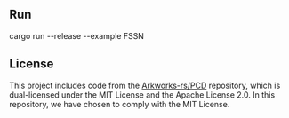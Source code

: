 ## Run
cargo run --release --example FSSN

## License
This project includes code from the [Arkworks-rs/PCD](https://github.com/arkworks-rs/pcd) repository, which is dual-licensed under the MIT License and the Apache License 2.0. In this repository, we have chosen to comply with the MIT License.